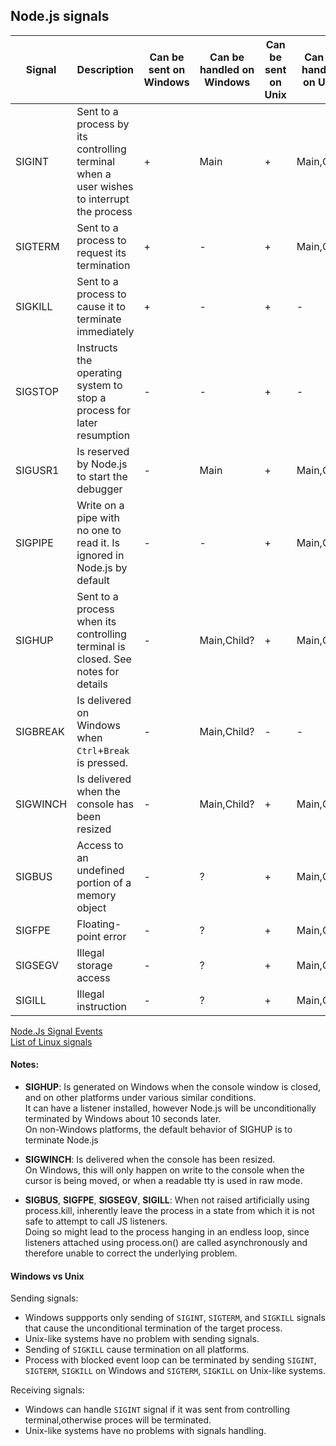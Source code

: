 ## Node.js signals

<!-- |  Signal  |                                          Description                                          | Windows | Unix | Can be listened | Can be sent | Can terminate process |
| -------- | --------------------------------------------------------------------------------------------- | ------- | ---- | --------------- | ----------- | --------------------- |
| SIGINT   | Sent to a process by its controlling terminal<br> when a user wishes to interrupt the process | 1       | +    | +               | Win,Unix    | +                     |
| SIGTERM  | Sent to a process to request its termination                                                  | -       | +    | +               | Win,Unix    | +                     |
| SIGKILL  | Sent to a process to cause it to terminate immediately                                        | +       | +    | -               | Win,Unix    | +                     |
| SIGSTOP  | Instructs the operating system to stop a process for later resumption                         | -       | +    | -               | Unix        | -                     |
| SIGUSR1  | Is reserved by Node.js to start the debugger                                                  | +       | +    | +               | Unix        | -                     |
| SIGPIPE  | Write on a pipe with no one to read it. Is ignored in Node.js by default                      | -       | +    | +               | Unix        | -                     |
| SIGHUP   | Sent to a process when its controlling terminal is closed. See notes for details              | +       | +    | +               | Unix        | +                     |
| SIGBREAK | Is delivered on Windows when `Ctrl`+`Break` is pressed.                                       | ?       | -    | -               | -           | -                     |
| SIGWINCH | Is delivered when the console has been resized                                                | ?       | +    | +               | Unix        | -                     |
| SIGBUS   | Access to an undefined portion of a memory object                                             | ?       | +    | +               | Unix        | +                     |
| SIGFPE   | Floating-point error                                                                          | ?       | +    | +               | Unix        | +                     |
| SIGSEGV  | Illegal storage access                                                                        | ?       | +    | +               | Unix        | +                     |
| SIGILL   | Illegal instruction                                                                           | ?       | +    | +               | Unix        | +                     | -->


|  Signal  |                                          Description                                          | Can be sent on Windows | Can be handled on Windows | Can be sent on Unix | Can be handled on Unix | Can terminate process |
| -------- | --------------------------------------------------------------------------------------------- | ---------------------- | ------------------------- | ------------------- | ---------------------- | --------------------- |
| SIGINT   | Sent to a process by its controlling terminal<br> when a user wishes to interrupt the process | +                      | Main                      | +                   | Main,Child             | +                     |
| SIGTERM  | Sent to a process to request its termination                                                  | +                      | -                         | +                   | Main,Child             | +                     |
| SIGKILL  | Sent to a process to cause it to terminate immediately                                        | +                      | -                         | +                   | -                      | +                     |
| SIGSTOP  | Instructs the operating system to stop a process for later resumption                         | -                      | -                         | +                   | -                      | -                     |
| SIGUSR1  | Is reserved by Node.js to start the debugger                                                  | -                      | Main                      | +                   | Main,Child             | -                     |
| SIGPIPE  | Write on a pipe with no one to read it. Is ignored in Node.js by default                      | -                      | -                         | +                   | Main,Child             | -                     |
| SIGHUP   | Sent to a process when its controlling terminal is closed. See notes for details              | -                      | Main,Child?               | +                   | Main,Child             | +                     |
| SIGBREAK | Is delivered on Windows when `Ctrl`+`Break` is pressed.                                       | -                      | Main,Child?               | -                   | -                      | -                     |
| SIGWINCH | Is delivered when the console has been resized                                                | -                      | Main,Child?               | +                   | Main,Child             | -                     |
| SIGBUS   | Access to an undefined portion of a memory object                                             | -                      | ?                         | +                   | Main,Child             | +                     |
| SIGFPE   | Floating-point error                                                                          | -                      | ?                         | +                   | Main,Child             | +                     |
| SIGSEGV  | Illegal storage access                                                                        | -                      | ?                         | +                   | Main,Child             | +                     |
| SIGILL   | Illegal instruction                                                                           | -                      | ?                         | +                   | Main,Child             | +                     |

[Node.Js Signal Events](https://nodejs.org/api/process.html#process_signal_events)<br>
[List of Linux signals](http://man7.org/linux/man-pages/man7/signal.7.html)

#### Notes:

- **SIGHUP**: 
  Is generated on Windows when the console window is closed, and on other platforms under various similar conditions.<br>
  It can have a listener installed, however Node.js will be unconditionally terminated by Windows about 10 seconds later.<br>
  On non-Windows platforms, the default behavior of SIGHUP is to terminate Node.js
  
- **SIGWINCH**:
  Is delivered when the console has been resized.<br> 
  On Windows, this will only happen on write to the console when the cursor is being moved, or when a readable tty is used in raw mode.
  
- **SIGBUS**, **SIGFPE**, **SIGSEGV**, **SIGILL**:
  When not raised artificially using process.kill, inherently leave the process in a state from which it is not safe to attempt to call JS listeners.<br> 
  Doing so might lead to the process hanging in an endless loop, since listeners attached using process.on() are called asynchronously and therefore unable to correct the underlying problem.
  
#### Windows vs Unix

Sending signals:

  - Windows suppports only sending of `SIGINT`, `SIGTERM`, and `SIGKILL` signals that cause the unconditional termination of the target process.
  - Unix-like systems have no problem with sending signals.
  - Sending of `SIGKILL` cause termination on all platforms.
  - Process with blocked event loop can be terminated by sending `SIGINT`, `SIGTERM`, `SIGKILL` on Windows and `SIGTERM`, `SIGKILL` on Unix-like systems.

Receiving signals:
  
  - Windows can handle `SIGINT` signal if it was sent from controlling terminal,otherwise proces will be terminated. 
  - Unix-like systems have no problems with signals handling.

